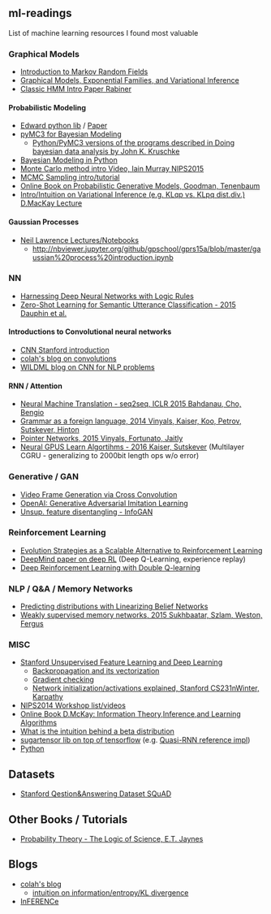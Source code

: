 ## ml-readings
List of machine learning resources I found most valuable 
 
### Graphical Models
- [Introduction to Markov Random Fields](http://www.cs.toronto.edu/~kyros/courses/2503/Handouts/Blake2011.pdf)
- [Graphical Models, Exponential Families, and Variational Inference](https://people.eecs.berkeley.edu/~wainwrig/Papers/WaiJor08_FTML.pdf)
- [Classic HMM Intro Paper Rabiner](http://www.cs.umb.edu/~rvetro/vetroBioComp/HMM/Rabiner1986%20An%20Introduction%20to%20Hidden%20Markov%20Models.pdf)

#### Probabilistic Modeling
- [Edward python lib](http://edwardlib.org) / [Paper](https://arxiv.org/pdf/1701.03757.pdf)
- [pyMC3 for Bayesian Modeling](https://github.com/pymc-devs/pymc3)
  - [Python/PyMC3 versions of the programs described in Doing bayesian data analysis by John K. Kruschke](https://github.com/aloctavodia/Doing_bayesian_data_analysis) 
- [Bayesian Modeling in Python](https://github.com/markdregan/Bayesian-Modelling-in-Python)
- [Monte Carlo method intro Video, Iain Murray NIPS2015](http://research.microsoft.com/apps/video/default.aspx?id=259575&l=i)
- [MCMC Sampling intro/tutorial](http://twiecki.github.io/blog/2015/11/10/mcmc-sampling/)
- [Online Book on Probabilistic Generative Models, Goodman, Tenenbaum](https://probmods.org)
- [Intro/Intuition on Variational Inference (e.g. KLqp vs. KLpq dist.div.) D.MacKay Lecture](http://videolectures.net/mackay_course_14/)

#### Gaussian Processes
- [Neil Lawrence Lectures/Notebooks](http://gpss.cc/)
  - http://nbviewer.jupyter.org/github/gpschool/gprs15a/blob/master/gaussian%20process%20introduction.ipynb

### NN
- [Harnessing Deep Neural Networks with Logic Rules](http://arxiv.org/abs/1603.06318)
- [Zero-Shot Learning for Semantic Utterance
Classification - 2015 Dauphin et al.](http://arxiv.org/pdf/1401.0509.pdf)

#### Introductions to Convolutional neural networks
- [CNN Stanford introduction](http://cs231n.github.io/convolutional-networks/#conv)
- [colah's blog on convolutions](http://colah.github.io/posts/2014-07-Understanding-Convolutions/)
- [WILDML blog on CNN for NLP problems](http://www.wildml.com/2015/11/understanding-convolutional-neural-networks-for-nlp/)

#### RNN / Attention
- [Neural Machine Translation - seq2seq, ICLR 2015 Bahdanau, Cho, Bengio](http://arxiv.org/abs/1409.0473v6)
- [Grammar as a foreign language, 2014 Vinyals, Kaiser, Koo, Petrov, Sutskever, Hinton](http://arxiv.org/abs/1412.7449)
- [Pointer Networks, 2015 Vinyals, Fortunato, Jaitly](http://arxiv.org/abs/1506.03134)
- [Neural GPUS Learn Algortihms - 2016 Kaiser, Sutskever](http://arxiv.org/pdf/1511.08228v3.pdf) (Multilayer CGRU - generalizing to 2000bit length ops w/o error)

### Generative / GAN
- [Video Frame Generation via Cross Convolution](https://github.com/tensorflow/models/tree/master/next_frame_prediction)
- [OpenAI: Generative Adversarial Imitation Learning](https://arxiv.org/pdf/1606.03476.pdf)
- [Unsup. feature disentangling - InfoGAN](https://github.com/openai/InfoGAN)

### Reinforcement Learning
- [Evolution Strategies as a Scalable Alternative to Reinforcement Learning](https://arxiv.org/abs/1703.03864)
- [DeepMind paper on deep RL](http://www.readcube.com/articles/10.1038%2Fnature14236?shared_access_token=Lo_2hFdW4MuqEcF3CVBZm9RgN0jAjWel9jnR3ZoTv0P5kedCCNjz3FJ2FhQCgXkApOr3ZSsJAldp-tw3IWgTseRnLpAc9xQq-vTA2Z5Ji9lg16_WvCy4SaOgpK5XXA6ecqo8d8J7l4EJsdjwai53GqKt-7JuioG0r3iV67MQIro74l6IxvmcVNKBgOwiMGi8U0izJStLpmQp6Vmi_8Lw_A%3D%3D) (Deep Q-Learning, experience replay) 
- [Deep Reinforcement Learning with Double Q-learning](http://arxiv.org/abs/1509.06461)

### NLP / Q&A / Memory Networks
- [Predicting distributions with Linearizing Belief Networks](http://arxiv.org/abs/1511.05622)
- [Weakly supervised memory networks, 2015 Sukhbaatar, Szlam, Weston, Fergus](http://arxiv.org/abs/1503.08895)

### MISC
- [Stanford Unsupervised Feature Learning and Deep Learning](http://ufldl.stanford.edu/wiki/index.php/UFLDL_Tutorial) 
  - [Backpropagation and its vectorization](http://ufldl.stanford.edu/wiki/index.php/Backpropagation_Algorithm)
  - [Gradient checking](http://ufldl.stanford.edu/wiki/index.php/Gradient_checking_and_advanced_optimization)
  - [Network initialization/activations explained, Stanford CS231nWinter, Karpathy](https://www.youtube.com/watch?v=gYpoJMlgyXA)
- [NIPS2014 Workshop list/videos](https://nips.cc/Conferences/2014/Schedule?type=Workshop)
- [Online Book D.McKay: Information Theory,Inference,and Learning Algorithms](http://www.inference.phy.cam.ac.uk/itprnn/book.pdf)
- [What is the intuition behind a beta distribution](http://stats.stackexchange.com/questions/47771/what-is-the-intuition-behind-beta-distribution)
- [sugartensor lib on top of tensorflow](https://github.com/buriburisuri/sugartensor) (e.g. [Quasi-RNN reference impl](https://github.com/Kyubyong/quasi-rnn))
- [Python](http://www.cs.ubc.ca/~nando/540-2013/python.html)


## Datasets
- [Stanford Qestion&Answering Dataset SQuAD](https://rajpurkar.github.io/SQuAD-explorer/)

## Other Books / Tutorials
- [Probability Theory - The Logic of Science, E.T. Jaynes](http://www.med.mcgill.ca/epidemiology/hanley/bios601/GaussianModel/JaynesProbabilityTheory.pdf)

## Blogs
- [colah's blog](http://colah.github.io/)
  - [intuition on information/entropy/KL divergence](http://colah.github.io/posts/2015-09-Visual-Information)
- [InFERENCe](http://www.inference.vc/)
